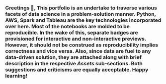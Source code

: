 ### Greetings 👋, This portfolio is an undertake to traverse various facets of data science in a problem-solution manner. Python, AWS, Spark and Tableau are the key technologies incorporated over here. Most of the notebooks are molded to be reproducible. In the wake of this, separate badges are provisioned for interactive and non-interactive previews. However, it should not be construed as reproducibility implies correctness and vice versa. Also, since data are fuel to any data-driven solution, they are attached along with brief description in the respective _Assets_ sub-sections. Both suggestions and criticisms are equally acceptable. Happy learning!

<!--
**manoharkaranth/manoharkaranth** is a ✨ _special_ ✨ repository because its `README.md` (this file) appears on your GitHub profile.

Here are some ideas to get you started:

- 🔭 I’m currently working on ...
- 🌱 I’m currently learning ...
- 👯 I’m looking to collaborate on ...
- 🤔 I’m looking for help with ...
- 💬 Ask me about ...
- 📫 How to reach me: ...
- 😄 Pronouns: ...
- ⚡ Fun fact: ...
-->
